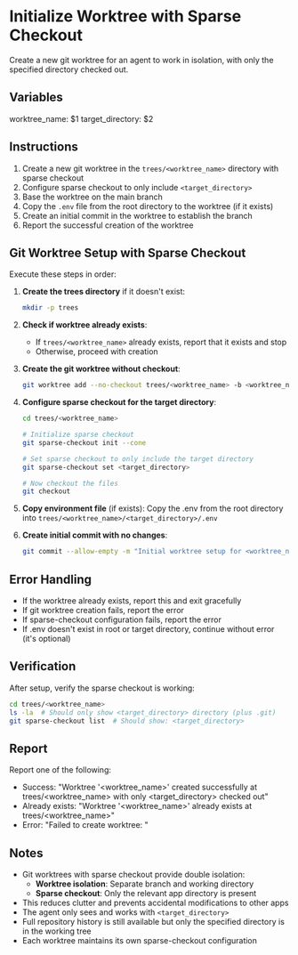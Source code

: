 # Initialize Worktree with Sparse Checkout

Create a new git worktree for an agent to work in isolation, with only the specified directory checked out.

## Variables
worktree_name: $1
target_directory: $2

## Instructions

1. Create a new git worktree in the `trees/<worktree_name>` directory with sparse checkout
2. Configure sparse checkout to only include `<target_directory>`
3. Base the worktree on the main branch
4. Copy the `.env` file from the root directory to the worktree (if it exists)
5. Create an initial commit in the worktree to establish the branch
6. Report the successful creation of the worktree

## Git Worktree Setup with Sparse Checkout

Execute these steps in order:

1. **Create the trees directory** if it doesn't exist:
   ```bash
   mkdir -p trees
   ```

2. **Check if worktree already exists**:
   - If `trees/<worktree_name>` already exists, report that it exists and stop
   - Otherwise, proceed with creation

3. **Create the git worktree without checkout**:
   ```bash
   git worktree add --no-checkout trees/<worktree_name> -b <worktree_name> main
   ```

4. **Configure sparse checkout for the target directory**:
   ```bash
   cd trees/<worktree_name>
   
   # Initialize sparse checkout
   git sparse-checkout init --cone
   
   # Set sparse checkout to only include the target directory
   git sparse-checkout set <target_directory>
   
   # Now checkout the files
   git checkout
   ```

5. **Copy environment file** (if exists):
   Copy the .env from the root directory into `trees/<worktree_name>/<target_directory>/.env`

6. **Create initial commit with no changes**:
   ```bash
   git commit --allow-empty -m "Initial worktree setup for <worktree_name> with sparse checkout of <target_directory>"
   ```

## Error Handling

- If the worktree already exists, report this and exit gracefully
- If git worktree creation fails, report the error
- If sparse-checkout configuration fails, report the error
- If .env doesn't exist in root or target directory, continue without error (it's optional)

## Verification

After setup, verify the sparse checkout is working:
```bash
cd trees/<worktree_name>
ls -la  # Should only show <target_directory> directory (plus .git)
git sparse-checkout list  # Should show: <target_directory>
```

## Report

Report one of the following:
- Success: "Worktree '<worktree_name>' created successfully at trees/<worktree_name> with only <target_directory> checked out"
- Already exists: "Worktree '<worktree_name>' already exists at trees/<worktree_name>"
- Error: "Failed to create worktree: <error message>"

## Notes

- Git worktrees with sparse checkout provide double isolation:
  - **Worktree isolation**: Separate branch and working directory
  - **Sparse checkout**: Only the relevant app directory is present
- This reduces clutter and prevents accidental modifications to other apps
- The agent only sees and works with `<target_directory>`
- Full repository history is still available but only the specified directory is in the working tree
- Each worktree maintains its own sparse-checkout configuration